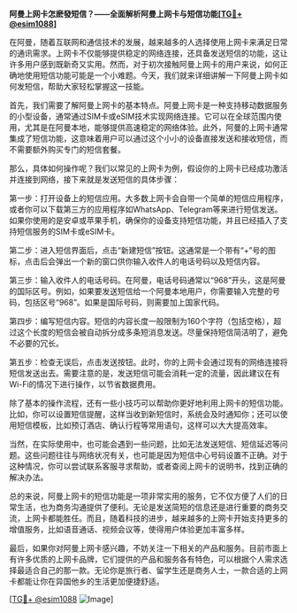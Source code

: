**阿曼上网卡怎麽發短信？——全面解析阿曼上网卡与短信功能[[TG💪+ @esim1088](https://t.me/s/esim1088)]**

在阿曼，随着互联网和通信技术的发展，越来越多的人选择使用上网卡来满足日常的通讯需求。上网卡不仅能够提供稳定的网络连接，还具备发送短信的功能，这让许多用户感到既新奇又实用。然而，对于初次接触阿曼上网卡的用户来说，如何正确地使用短信功能可能是一个小难题。今天，我们就来详细讲解一下阿曼上网卡如何发短信，帮助大家轻松掌握这一技能。

首先，我们需要了解阿曼上网卡的基本特点。阿曼上网卡是一种支持移动数据服务的小型设备，通常通过SIM卡或eSIM技术实现网络连接。它可以在全球范围内使用，尤其是在阿曼本地，能够提供高速稳定的网络体验。此外，阿曼的上网卡通常集成了短信功能，这意味着用户可以通过这个小小的设备直接发送和接收短信，而不需要额外购买专门的短信套餐。

那么，具体如何操作呢？我们以常见的上网卡为例，假设你的上网卡已经成功激活并连接到网络，接下来就是发送短信的具体步骤：

第一步：打开设备上的短信应用。大多数上网卡会自带一个简单的短信应用程序，或者你可以下载第三方的应用程序如WhatsApp、Telegram等来进行短信发送。如果你使用的是安卓或苹果手机，确保你的设备支持短信功能，并且已经插入了支持短信服务的SIM卡或eSIM卡。

第二步：进入短信界面后，点击“新建短信”按钮。这通常是一个带有“+”号的图标，点击后会弹出一个新的窗口供你输入收件人的电话号码以及短信内容。

第三步：输入收件人的电话号码。在阿曼，电话号码通常以“968”开头，这是阿曼的国际区号。例如，如果要发送短信给一个阿曼本地用户，你需要输入完整的号码，包括区号“968”。如果是国际号码，则需要加上国家代码。

第四步：编写短信内容。短信的内容长度一般限制为160个字符（包括空格），超过这个长度的短信会被自动拆分成多条短消息发送。尽量保持短信简洁明了，避免不必要的冗长。

第五步：检查无误后，点击发送按钮。此时，你的上网卡会通过现有的网络连接将短信发送出去。需要注意的是，发送短信可能会消耗一定的流量，因此建议在有Wi-Fi的情况下进行操作，以节省数据费用。

除了基本的操作流程，还有一些小技巧可以帮助你更好地利用上网卡的短信功能。比如，你可以设置短信提醒，这样当收到新短信时，系统会及时通知你；还可以使用短信模板，比如预订酒店、确认行程等常用语句，这样可以大大提高效率。

当然，在实际使用中，也可能会遇到一些问题，比如无法发送短信、短信延迟等问题。这些问题往往与网络状况有关，也可能是因为短信中心号码设置不正确。对于这种情况，你可以尝试联系客服寻求帮助，或者查阅上网卡的说明书，找到正确的解决办法。

总的来说，阿曼上网卡的短信功能是一项非常实用的服务，它不仅方便了人们的日常生活，也为商务沟通提供了便利。无论是发送简短的信息还是进行重要的商务交流，上网卡都能胜任。而且，随着科技的进步，越来越多的上网卡开始支持更多的增值服务，比如语音通话、视频会议等，使得用户体验更加丰富多样。

最后，如果你对阿曼上网卡感兴趣，不妨关注一下相关的产品和服务。目前市面上有许多优质的上网卡品牌，它们提供的产品和服务各有特色，可以根据个人需求选择最适合自己的那一款。无论你是旅行者、留学生还是商务人士，一款合适的上网卡都能让你在异国他乡的生活更加便捷舒适。

[[TG💪+ @esim1088](https://t.me/s/esim1088) ![Image](https://i.postimg.cc/4NQfJmqS/Snipaste-2025-05-13-00-14-12.png)]